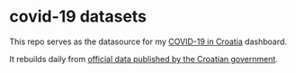 # covid-19 datasets

This repo serves as the datasource for my [COVID-19 in Croatia](https://bit.ly/luka-covid19-dash) dashboard.

It rebuilds daily from [official data published by the Croatian government](https://www.koronavirus.hr/podaci/otvoreni-strojno-citljivi-podaci/526).
